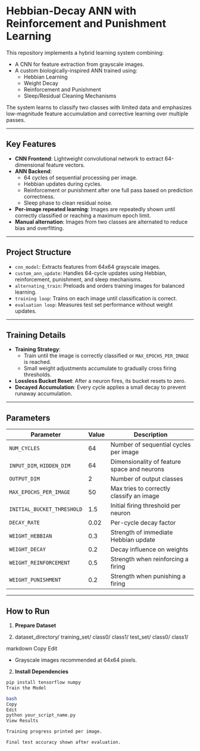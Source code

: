 # Hebbian-Decay ANN with Reinforcement and Punishment Learning

This repository implements a hybrid learning system combining:

- A CNN for feature extraction from grayscale images.
- A custom biologically-inspired ANN trained using:
  - Hebbian Learning
  - Weight Decay
  - Reinforcement and Punishment
  - Sleep/Residual Cleaning Mechanisms

The system learns to classify two classes with limited data and emphasizes low-magnitude feature accumulation and corrective learning over multiple passes.

---

## Key Features

- **CNN Frontend**: Lightweight convolutional network to extract 64-dimensional feature vectors.
- **ANN Backend**:
  - 64 cycles of sequential processing per image.
  - Hebbian updates during cycles.
  - Reinforcement or punishment after one full pass based on prediction correctness.
  - Sleep phase to clean residual noise.
- **Per-image repeated learning**: Images are repeatedly shown until correctly classified or reaching a maximum epoch limit.
- **Manual alternation**: Images from two classes are alternated to reduce bias and overfitting.

---

## Project Structure

- `cnn_model`: Extracts features from 64x64 grayscale images.
- `custom_ann_update`: Handles 64-cycle updates using Hebbian, reinforcement, punishment, and sleep mechanisms.
- `alternating_train`: Preloads and orders training images for balanced learning.
- `training loop`: Trains on each image until classification is correct.
- `evaluation loop`: Measures test set performance without weight updates.

---

## Training Details

- **Training Strategy**: 
  - Train until the image is correctly classified or `MAX_EPOCHS_PER_IMAGE` is reached.
  - Small weight adjustments accumulate to gradually cross firing thresholds.
- **Lossless Bucket Reset**: After a neuron fires, its bucket resets to zero.
- **Decayed Accumulation**: Every cycle applies a small decay to prevent runaway accumulation.

---

## Parameters

| Parameter                   | Value | Description                                  |
| ---------------------------- | ----- | --------------------------------------------|
| `NUM_CYCLES`                 | 64    | Number of sequential cycles per image       |
| `INPUT_DIM`, `HIDDEN_DIM`    | 64    | Dimensionality of feature space and neurons |
| `OUTPUT_DIM`                 | 2     | Number of output classes                    |
| `MAX_EPOCHS_PER_IMAGE`       | 50    | Max tries to correctly classify an image    |
| `INITIAL_BUCKET_THRESHOLD`   | 1.5   | Initial firing threshold per neuron         |
| `DECAY_RATE`                 | 0.02  | Per-cycle decay factor                      |
| `WEIGHT_HEBBIAN`             | 0.3   | Strength of immediate Hebbian update        |
| `WEIGHT_DECAY`               | 0.2   | Decay influence on weights                  |
| `WEIGHT_REINFORCEMENT`       | 0.5   | Strength when reinforcing a firing          |
| `WEIGHT_PUNISHMENT`          | 0.2   | Strength when punishing a firing            |

---

## How to Run

1. **Prepare Dataset**

2. dataset_directory/ training_set/ class0/ class1/ test_set/ class0/ class1/

markdown
Copy
Edit
- Grayscale images recommended at 64x64 pixels.

2. **Install Dependencies**
```bash
pip install tensorflow numpy
Train the Model

bash
Copy
Edit
python your_script_name.py
View Results

Training progress printed per image.

Final test accuracy shown after evaluation.
